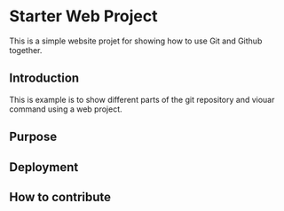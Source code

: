 # Starter Web Project

This is a simple website projet for showing how to use Git and Github together.

## Introduction

This is example is to show different parts of the git repository and viouar command using a web project.

## Purpose

## Deployment

## How to contribute
